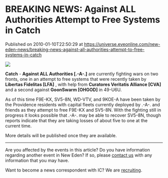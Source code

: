 # BREAKING NEWS: Against ALL Authorities Attempt to Free Systems in Catch
Published on 2010-01-10T22:50:29 at https://universe.eveonline.com/new-eden-news/breaking-news-against-all-authorities-attempt-to-free-systems-in-catch

![](http://www.eve-ic.net/media/assets/icarticlebanner.png)  
  
 **Catch** \- **Against ALL Authorities [.-A-.]** are currently fighting wars on two fronts, one in an attempt to free systems that were recently taken by **Libertas Fidelitas [LFA]** , with help from **Curatores Veritatis Alliance [CVA]** and a second against **GoonSwarm [OHGOD]** in 49-U6U.  
  
As of this time F9E-KX, SV5-8N, WD-VTV, and 9KOE-A have been taken by the Providence residents with capital fleets currently deployed by .-A-. and friends as they attempt to free F9E-KX and SV5-8N. With the fighting still in progress it looks possible that .-A-. may be able to recover SV5-8N, though reports indicate that they are taking losses of about five to one at the current time.  
  
More details will be published once they are available.

* * *

Are you affected by the events in this article? Do you have information regarding another event in New Eden? If so, please [contact us](http://www.eveonline.com/news.asp?a=submitrp) with any information that you may have.  
  
Want to become a news correspondent with IC? We are [recruiting](http://www.eveonline.com/isd.asp).
